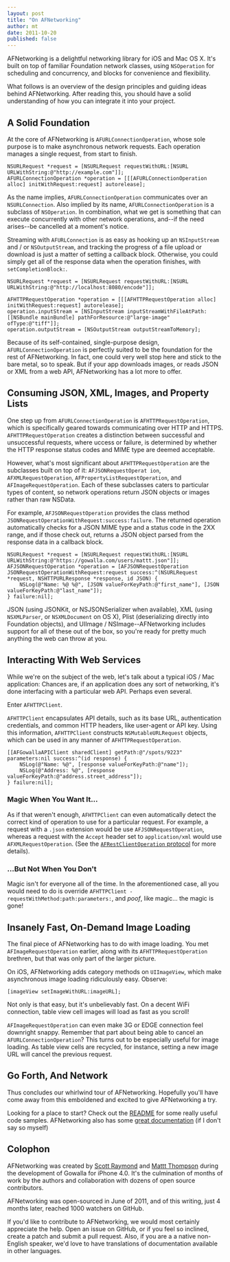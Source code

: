 ```yaml
---
layout: post
title: "On AFNetworking"
author: mt
date: 2011-10-20
published: false
---
```


AFNetworking is a delightful networking library for iOS and Mac OS X. It's built on top of familiar Foundation network classes,  using `NSOperation` for scheduling and concurrency, and blocks for convenience and flexibility. 

What follows is an overview of the design principles and guiding ideas behind AFNetworking. After reading this, you should have a solid understanding of how you can integrate it into your project.

## A Solid Foundation

At the core of AFNetworking is `AFURLConnectionOperation`, whose sole purpose is to make asynchronous network requests. Each operation manages a single request, from start to finish.

```
NSURLRequest *request = [NSURLRequest requestWithURL:[NSURL URLWithString:@"http://example.com"]];
AFURLConnectionOperation *operation = [[[AFURLConnectionOperation alloc] initWithRequest:request] autorelease];
```

As the name implies, `AFURLConnectionOperation` communicates over an `NSURLConnection`. Also implied by its name, `AFURLConnectionOperation` is a subclass of `NSOperation`. In combination, what we get is something that can execute concurrently with other network operations, and--if the need arises--be cancelled at a moment's notice.

Streaming with `AFURLConnection` is as easy as hooking up an `NSInputStream` and / or `NSOutputStream`, and tracking the progress of a file upload or download is just a matter of setting a callback block. Otherwise, you could simply get all of  the response data when the operation finishes, with `setCompletionBlock:`.

```
NSURLRequest *request = [NSURLRequest requestWithURL:[NSURL URLWithString:@"http://localhost:8080/encode"]];

AFHTTPRequestOperation *operation = [[[AFHTTPRequestOperation alloc] initWithRequest:request] autorelease];
operation.inputStream = [NSInputStream inputStreamWithFileAtPath:[[NSBundle mainBundle] pathForResource:@"large-image" ofType:@"tiff"]];
operation.outputStream = [NSOutputStream outputStreamToMemory];
```

Because of its self-contained, single-purpose design, `AFURLConnectionOperation` is perfectly suited to be the foundation for the rest of AFNetworking. In fact, one could very well stop here and stick to the bare metal, so to speak. But if your app downloads images, or reads JSON or XML from a web API, AFNetworking has a lot more to offer.

## Consuming JSON, XML, Images, and Property Lists

One step up from `AFURLConnectionOperation` is `AFHTTPRequestOperation`, which is specifically geared towards communicating over HTTP and HTTPS. `AFHTTPRequestOperation` creates a distinction between successful and unsuccessful requests, where uccess or failure, is determined by whether the HTTP response status codes and MIME type are deemed acceptable.

However, what's most significant about `AFHTTPRequestOperation` are the subclasses built on top of it: `AFJSONRequestOperat ion`, `AFXMLRequestOperation`, `AFPropertyListRequestOperation`, and `AFImageRequestOperation`. Each of these subclasses caters to particular types of content, so network operations return JSON objects or images rather than raw NSData.

For example, `AFJSONRequestOperation` provides the class method `JSONRequestOperationWithRequest:success:failure`. The returned operation automatically checks for a JSON MIME type and a status code in the 2XX range, and if those check out, returns a JSON object parsed from the response data in a callback block.

```
NSURLRequest *request = [NSURLRequest requestWithURL:[NSURL URLWithString:@"https://gowalla.com/users/mattt.json"]];
AFJSONRequestOperation *operation = [AFJSONRequestOperation JSONRequestOperationWithRequest:request success:^(NSURLRequest *request, NSHTTPURLResponse *response, id JSON) {
    NSLog(@"Name: %@ %@", [JSON valueForKeyPath:@"first_name"], [JSON valueForKeyPath:@"last_name"]);
} failure:nil];
```

JSON (using JSONKit, or NSJSONSerializer when available), XML (using `NSXMLParser`, or `NSXMLDocument` on OS X), Plist (deserializing directly into Foundation objects), and UIImage / NSImage--AFNetworking includes support for all of these out of the box, so you're ready for pretty much anything the web can throw at you.

## Interacting With Web Services

While we're on the subject of the web, let's talk about a typical iOS / Mac application: Chances are, if an application does any sort of networking, it's done interfacing with a particular web API. Perhaps even several. 

Enter `AFHTTPClient`. 

`AFHTTPClient` encapsulates API details, such as its base URL, authentication credentials, and common HTTP headers, like user-agent or API key. Using this information, `AFHTTPClient` constructs `NSMutableURLRequest` objects, which can be used in any manner of `AFHTTPRequestOperation`.

```
[[AFGowallaAPIClient sharedClient] getPath:@"/spots/9223" parameters:nil success:^(id response) {
    NSLog(@"Name: %@", [response valueForKeyPath:@"name"]);
    NSLog(@"Address: %@", [response valueForKeyPath:@"address.street_address"]);
} failure:nil];
```

### Magic When You Want It…

As if that weren't enough, `AFHTTPClient` can even automatically detect the correct kind of operation to use for a particular request. For example, a request with a `.json` extension would be use `AFJSONRequestOperation`, whereas a request with the `Accept` header set to `application/xml` would use `AFXMLRequestOperation`. (See the [`AFRestClientOperation` protocol](http://gowalla.github.com/AFNetworking/Protocols/AFHTTPClientOperation.html) for more details).

### …But Not When You Don't

Magic isn't for everyone all of the time. In the aforementioned case, all you would need to do is override `AFHTTPClient -requestWithMethod:path:parameters:`, and *poof*, like magic… the magic is gone!

## Insanely Fast, On-Demand Image Loading

The final piece of AFNetworking has to do with image loading. You met `AFImageRequestOperation` earlier, along with its `AFHTTPRequestOperation` brethren, but that was only part of the larger picture.

On iOS, AFNetworking adds category methods on `UIImageView`, which make asynchronous image loading ridiculously easy. Observe:

``` obj-c
[imageView setImageWithURL:imageURL];
```

Not only is that easy, but it's unbelievably fast. On a decent WiFi connection, table view cell images will load as fast as you scroll!

`AFImageRequestOperation` can even make 3G or EDGE connection feel downright snappy. Remember that part about being able to cancel an `AFURLConnectionOperation`? This turns out to be especially useful for image loading. As table view cells are recycled, for instance, setting a new image URL will cancel the previous request.

## Go Forth, And Network

Thus concludes our whirlwind tour of AFNetworking. Hopefully you'll have come away from this emboldened and excited to give AFNetworking a try.

Looking for a place to start? Check out the [README](https://github.com/gowalla/AFNetworking/blob/master/README.md) for some really useful code samples. AFNetworking also has some [great documentation](http://gowalla.github.com/AFNetworking/) (if I don't say so myself)

## Colophon 

AFNetworking was created by [Scott Raymond](http://github.com/sco/) and [Mattt Thompson](http://github.com/mattt/) during the development of Gowalla for iPhone 4.0. It's the culmination of months of work by the authors and collaboration with dozens of open source contributors.

AFNetworking was open-sourced in June of 2011, and of this writing, just 4 months later, reached 1000 watchers on GitHub.

If you'd like to contribute to AFNetworking, we would most certainly appreciate the help. Open an issue on GitHub, or if you feel so inclined, create a patch and submit a pull request. Also, if you are a a native non-English speaker, we'd love to have translations of documentation available in other languages.